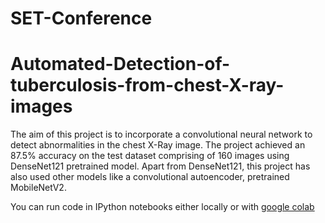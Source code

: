 # SET-Conference

# Automated-Detection-of-tuberculosis-from-chest-X-ray-images

The aim of this project is to incorporate a convolutional neural network to detect abnormalities in the chest X-Ray image. The project achieved an 87.5% accuracy on the test dataset comprising of 160 images using DenseNet121 pretrained model. Apart from DenseNet121, this project has also used other models like a convolutional autoencoder, pretrained MobileNetV2.


You can run code in IPython notebooks either locally or with [google colab](https://colab.research.google.com/)
